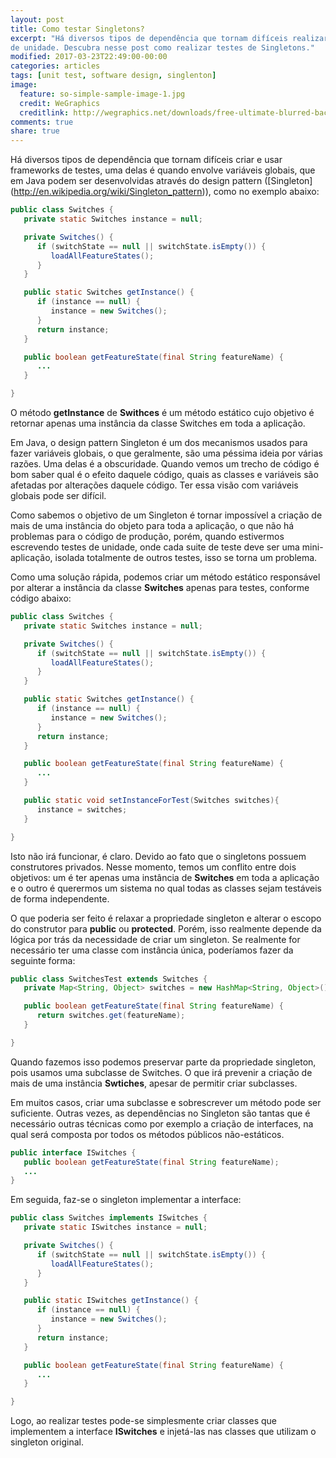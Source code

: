 ```yaml
---
layout: post
title: Como testar Singletons?
excerpt: "Há diversos tipos de dependência que tornam difíceis realizar testes
de unidade. Descubra nesse post como realizar testes de Singletons."
modified: 2017-03-23T22:49:00-00:00
categories: articles
tags: [unit test, software design, singlenton]
image:
  feature: so-simple-sample-image-1.jpg
  credit: WeGraphics
  creditlink: http://wegraphics.net/downloads/free-ultimate-blurred-background-pack/
comments: true
share: true
---
```


Há diversos tipos de dependência que tornam difíceis criar e usar frameworks de
testes, uma delas é quando envolve variáveis globais, que em Java podem ser
desenvolvidas através do design pattern ([Singleton]
(http://en.wikipedia.org/wiki/Singleton_pattern)), como no exemplo abaixo:

```java
public class Switches {
   private static Switches instance = null;

   private Switches() {
      if (switchState == null || switchState.isEmpty()) {
         loadAllFeatureStates();
      }
   }

   public static Switches getInstance() {
      if (instance == null) {
         instance = new Switches();
      }
      return instance;
   }

   public boolean getFeatureState(final String featureName) {
      ...
   }

}
```

O método **getInstance** de **Swithces** é um método estático cujo objetivo é retornar
apenas uma instância da classe Switches em toda a aplicação.

Em Java, o design pattern Singleton é um dos mecanismos usados para fazer
variáveis globais, o que geralmente, são uma péssima ideia por várias razões.
Uma delas é a obscuridade. Quando vemos um trecho de código é bom saber qual é
o efeito daquele código, quais as classes e variáveis são afetadas por
alterações daquele código. Ter essa visão com variáveis globais pode ser difícil.

Como sabemos o objetivo de um Singleton é tornar impossível a criação de mais de
uma instância do objeto para toda a aplicação, o que não há problemas para o
código de produção, porém, quando estivermos escrevendo testes de unidade, onde
cada suite de teste deve ser uma mini-aplicação, isolada totalmente de outros
testes, isso se torna um problema.

Como uma solução rápida, podemos criar um método estático responsável por
alterar a instância da classe **Switches** apenas para testes, conforme código
abaixo:

```java
public class Switches {
   private static Switches instance = null;

   private Switches() {
      if (switchState == null || switchState.isEmpty()) {
         loadAllFeatureStates();
      }
   }

   public static Switches getInstance() {
      if (instance == null) {
         instance = new Switches();
      }
      return instance;
   }

   public boolean getFeatureState(final String featureName) {
      ...
   }

   public static void setInstanceForTest(Switches switches){
      instance = switches;
   }

}
```

Isto não irá funcionar, é claro. Devido ao fato que o singletons possuem
construtores privados. Nesse momento, temos um conflito entre dois objetivos: um
é ter apenas uma instância de **Switches** em toda a aplicação e o outro é querermos
um sistema no qual todas as classes sejam testáveis de forma independente.

O que poderia ser feito é relaxar a propriedade singleton e alterar o escopo do
construtor para **public** ou **protected**. Porém, isso realmente depende da
lógica por trás da necessidade de criar um singleton. Se realmente for
necessário ter uma classe com instância única, poderíamos fazer da seguinte
forma:

```java
public class SwitchesTest extends Switches {
   private Map<String, Object> switches = new HashMap<String, Object>();

   public boolean getFeatureState(final String featureName) {
      return switches.get(featureName);
   }

}
```

Quando fazemos isso podemos preservar parte da propriedade singleton, pois
usamos uma subclasse de Switches. O que irá prevenir a criação de mais de uma
instância **Swtiches**, apesar de permitir criar subclasses.

Em muitos casos, criar uma subclasse e sobrescrever um método pode ser
suficiente. Outras vezes, as dependências no Singleton são tantas que é
necessário outras técnicas como por exemplo a criação de interfaces, na qual
será composta por todos os métodos públicos não-estáticos.

```java
public interface ISwitches {
   public boolean getFeatureState(final String featureName);
   ...
}
```

Em seguida, faz-se o singleton implementar a interface:

```java
public class Switches implements ISwitches {
   private static ISwitches instance = null;

   private Switches() {
      if (switchState == null || switchState.isEmpty()) {
         loadAllFeatureStates();
      }
   }

   public static ISwitches getInstance() {
      if (instance == null) {
         instance = new Switches();
      }
      return instance;
   }

   public boolean getFeatureState(final String featureName) {
      ...
   }

}
```

Logo, ao realizar testes pode-se simplesmente criar classes que implementem a
interface **ISwitches** e injetá-las nas classes que utilizam o singleton
original.
